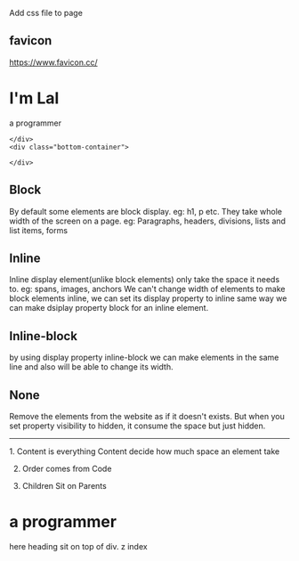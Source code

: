 Add css file to page

<head>
    <title>Document</title>
    <link rel="stylesheet" href="css/styles.css">
    <link rel="icon" href="favicon.ico">
</head>


## favicon 
https://www.favicon.cc/

<head>
    <title>Document</title>
    <link rel="icon" href="favicon.ico">
</head>


<!-- Box model-->
<body>
    <div class="top-container">
        <h1>I'm Lal</h1>
        <p>a programmer</p>
    </div>
    <div class="middle-container">

    </div>
    <div class="bottom-container">

    </div>
</body>
</html>


<!-- CSS Display properties 
- Block
- Inline
- Inline-Block
- None
-->

Block
-----

By default some elements are block display. eg: h1, p etc. They take whole width of the screen on a page.
eg: Paragraphs, headers, divisions, lists and list items, forms


Inline
------
Inline display element(unlike block elements) only take the space it needs to.
eg: spans, images, anchors
We can't change width of elements
to make block elements inline, we can set its display property to inline 
same way we can make dsiplay property block for an inline element.


Inline-block 
------------
by using display property inline-block we can make elements in the same line and also will be able to change its width.


None
----
Remove the elements from the website as if it doesn't exists.
But when you set property visibility to hidden, it consume the space but just hidden.

</p>

<hr>

<!-- CSS Static and relative positioning -->
<p>
1. Content is everything
Content decide how much space an element take 

2. Order comes from Code 

3. Children Sit on Parents
<div>
    <h1>a programmer</h1>
</div>
here heading sit on top of div. z index 

</p>
